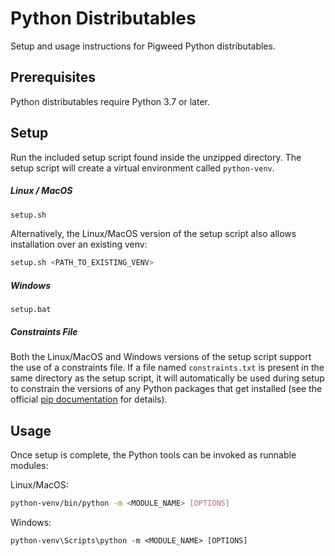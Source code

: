 # Python Distributables
Setup and usage instructions for Pigweed Python distributables.

## Prerequisites
Python distributables require Python 3.7 or later.

## Setup
Run the included setup script found inside the unzipped directory. The setup
script will create a virtual environment called `python-venv`.

##### Linux / MacOS
```bash
setup.sh
```

Alternatively, the Linux/MacOS version of the setup script also allows
installation over an existing venv:

```bash
setup.sh <PATH_TO_EXISTING_VENV>
```

##### Windows
```
setup.bat
```

##### Constraints File
Both the Linux/MacOS and Windows versions of the setup script support the use
of a constraints file. If a file named `constraints.txt` is present in the same
directory as the setup script, it will automatically be used during setup to
constrain the versions of any Python packages that get installed (see the
official
[pip documentation](https://pip.pypa.io/en/stable/user_guide/#constraints-files)
for details).


## Usage
Once setup is complete, the Python tools can be invoked as runnable modules:

Linux/MacOS:
```bash
python-venv/bin/python -m <MODULE_NAME> [OPTIONS]
```

Windows:
```
python-venv\Scripts\python -m <MODULE_NAME> [OPTIONS]
```
